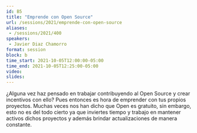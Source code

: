 ```yaml
---
id: B5
title: "Emprende con Open Source"
url: /sessions/2021/emprende-con-open-source
aliases:
 - /sessions/2021/400
speakers:
 - Javier Diaz Chamorro
format: session
block: b
time_start: 2021-10-05T12:00:00-05:00
time_end: 2021-10-05T12:25:00-05:00
video:
slides:
---
```


¿Alguna vez haz pensado en trabajar contribuyendo al Open Source y crear incentivos con ello? Pues entonces es hora de emprender con tus propios proyectos. Muchas veces nos han dicho que Open es gratuito, sin embargo, esto no es del todo cierto ya que inviertes tiempo y trabajo en mantener activos dichos proyectos y además brindar actualizaciones de manera constante.